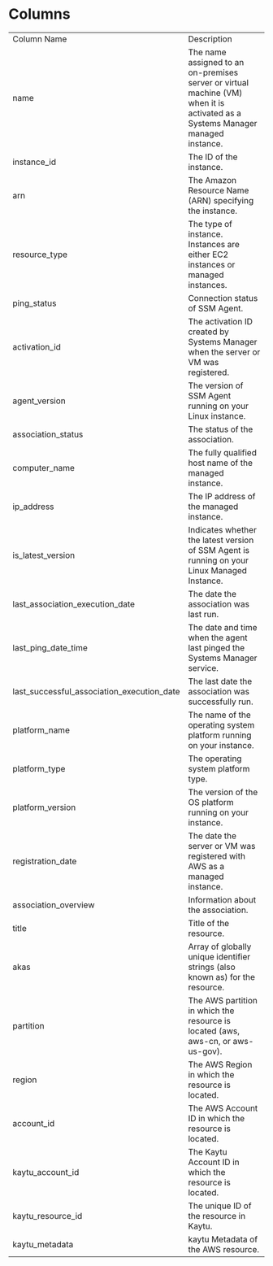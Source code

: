 # Columns  

<table>
	<tr><td>Column Name</td><td>Description</td></tr>
	<tr><td>name</td><td>The name assigned to an on-premises server or virtual machine (VM) when it is activated as a Systems Manager managed instance.</td></tr>
	<tr><td>instance_id</td><td>The ID of the instance.</td></tr>
	<tr><td>arn</td><td>The Amazon Resource Name (ARN) specifying the instance.</td></tr>
	<tr><td>resource_type</td><td>The type of instance. Instances are either EC2 instances or managed instances.</td></tr>
	<tr><td>ping_status</td><td>Connection status of SSM Agent.</td></tr>
	<tr><td>activation_id</td><td>The activation ID created by Systems Manager when the server or VM was registered.</td></tr>
	<tr><td>agent_version</td><td>The version of SSM Agent running on your Linux instance.</td></tr>
	<tr><td>association_status</td><td>The status of the association.</td></tr>
	<tr><td>computer_name</td><td>The fully qualified host name of the managed instance.</td></tr>
	<tr><td>ip_address</td><td>The IP address of the managed instance.</td></tr>
	<tr><td>is_latest_version</td><td>Indicates whether the latest version of SSM Agent is running on your Linux Managed Instance.</td></tr>
	<tr><td>last_association_execution_date</td><td>The date the association was last run.</td></tr>
	<tr><td>last_ping_date_time</td><td>The date and time when the agent last pinged the Systems Manager service.</td></tr>
	<tr><td>last_successful_association_execution_date</td><td>The last date the association was successfully run.</td></tr>
	<tr><td>platform_name</td><td>The name of the operating system platform running on your instance.</td></tr>
	<tr><td>platform_type</td><td>The operating system platform type.</td></tr>
	<tr><td>platform_version</td><td>The version of the OS platform running on your instance.</td></tr>
	<tr><td>registration_date</td><td>The date the server or VM was registered with AWS as a managed instance.</td></tr>
	<tr><td>association_overview</td><td>Information about the association.</td></tr>
	<tr><td>title</td><td>Title of the resource.</td></tr>
	<tr><td>akas</td><td>Array of globally unique identifier strings (also known as) for the resource.</td></tr>
	<tr><td>partition</td><td>The AWS partition in which the resource is located (aws, aws-cn, or aws-us-gov).</td></tr>
	<tr><td>region</td><td>The AWS Region in which the resource is located.</td></tr>
	<tr><td>account_id</td><td>The AWS Account ID in which the resource is located.</td></tr>
	<tr><td>kaytu_account_id</td><td>The Kaytu Account ID in which the resource is located.</td></tr>
	<tr><td>kaytu_resource_id</td><td>The unique ID of the resource in Kaytu.</td></tr>
	<tr><td>kaytu_metadata</td><td>kaytu Metadata of the AWS resource.</td></tr>
</table>